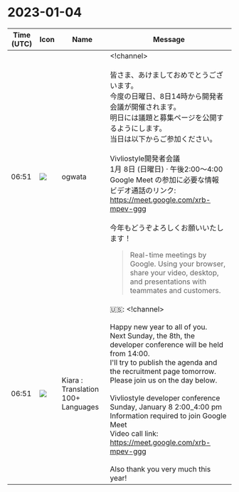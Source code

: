 # 2023-01-04

|Time (UTC)|Icon|Name|Message|
|---|---|---|---|
|06:51|![](https://avatars.slack-edge.com/2019-11-22/845042642576_070441337abaca9fb7b3_72.png)|ogwata|<!channel><br><br>皆さま、あけましておめでとうございます。<br>今度の日曜日、8日14時から開発者会議が開催されます。<br>明日には議題と募集ページを公開するようにします。<br>当日は以下からご参加ください。<br><br>Vivliostyle開発者会議<br>1月 8日 (日曜日) · 午後2:00～4:00<br>Google Meet の参加に必要な情報<br>ビデオ通話のリンク: <https://meet.google.com/xrb-mpev-ggg><br><br>今年もどうぞよろしくお願いいたします！<br><blockquote>Real-time meetings by Google. Using your browser, share your video, desktop, and presentations with teammates and customers.</blockquote>|
|06:51|![](https://avatars.slack-edge.com/2021-08-02/2324149410423_2aa7423c4133ecb9f168_72.png)|Kiara : Translation 100+ Languages|🇺🇸: <!channel><br><br>Happy new year to all of you.<br>Next Sunday, the 8th, the developer conference will be held from 14:00.<br>I'll try to publish the agenda and the recruitment page tomorrow.<br>Please join us on the day below.<br><br>Vivliostyle developer conference<br>Sunday, January 8 2:00_4:00 pm<br>Information required to join Google Meet<br>Video call link: <https://meet.google.com/xrb-mpev-ggg><br><br>Also thank you very much this year!|
